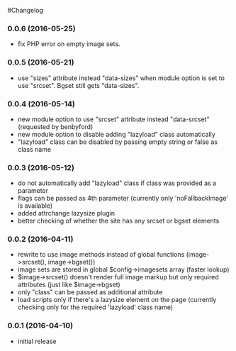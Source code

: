 #Changelog


### 0.0.6 (2016-05-25)

- fix PHP error on empty image sets.

### 0.0.5 (2016-05-21)

- use "sizes" attribute instead "data-sizes" when module option is set to use "srcset". Bgset still gets "data-sizes".


### 0.0.4 (2016-05-14)

- new module option to use "srcset" attribute instead "data-srcset" (requested by benbyford)
- new module option to disable adding "lazyload" class automatically
- "lazyload" class can be disabled by passing empty string or false as class name


### 0.0.3 (2016-05-12)

- do not automatically add "lazyload" class if class was provided as a parameter
- flags can be passed as 4th parameter (currently only 'noFallbackImage' is available)
- added attrchange lazysize plugin
- better checking of whether the site has any srcset or bgset elements



### 0.0.2 (2016-04-11)

- rewrite to use image methods instead of global functions (image->srcset(), image->bgset())
- image sets are stored in global $config->imagesets array (faster lookup)
- $image->srcset() doesn't render full image markup but only required attributes (just like $image->bgset)
- only "class" can be passed as additional attribute
- load scripts only if there's a lazysize element on the page (currently checking only for the required 'lazyload' class name)



### 0.0.1 (2016-04-10)

- initial release
